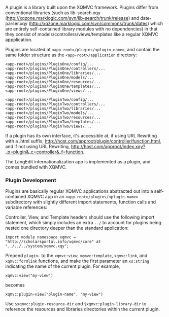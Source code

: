 A plugin is a library built upon the XQMVC framework.  Plugins differ from conventional libraries (such as lib-search.xqy (http://xqzone.marklogic.com/svn/lib-search/trunk/release) and date-parser.xqy (http://xqzone.marklogic.com/svn/commons/trunk/dates) which are entirely self-contained library modules with no dependencies) in that they consist of models/controllers/views/templates like a regular XQMVC appplication.

Plugins are located at `<app-root>/plugins/<plugin-name>`, and contain the same folder structure as the `<app-root>/application` directory:

```
<app-root>/plugins/PluginOne/config/...
<app-root>/plugins/PluginOne/controllers/...
<app-root>/plugins/PluginOne/libraries/...
<app-root>/plugins/PluginOne/models/...
<app-root>/plugins/PluginOne/resources/...
<app-root>/plugins/PluginOne/templates/...
<app-root>/plugins/PluginOne/views/...

<app-root>/plugins/PluginTwo/config/...
<app-root>/plugins/PluginTwo/controllers/...
<app-root>/plugins/PluginTwo/libraries/...
<app-root>/plugins/PluginTwo/models/...
<app-root>/plugins/PluginTwo/resources/...
<app-root>/plugins/PluginTwo/templates/...
<app-root>/plugins/PluginTwo/views/...
```

If a plugin has its own interface, it's accessible at, if using URL Rewriting with a .html suffix, http://host.com/approot/plugin/controller/function.html, and if not using URL Rewriting, http://host.com/approot/index.xqy?_p=plugin&_c=controller&_f=function.

The LangEdit internationalization app is implemented as a plugin, and comes bundled with XQMVC.

### Plugin Development ###

Plugins are basically regular XQMVC applications abstracted out into a self-contained XQMVC app in an `<app-root>/plugins/<plugin-name>` subdirectory with slightly different import statements, function calls and variable references:

Controller, View, and Template headers should use the following import statement, which simply includes an extra `../` to account for plugins being nested one directory deeper than the standard application:
```
import module namespace xqmvc = "http://scholarsportal.info/xqmvc/core" at "../../../system/xqmvc.xqy";
```

Prepend `plugin-` to the `xqmvc:view`, `xqmvc:template`, `xqmvc:link`, and `xqmvc:formlink` functions, and make the first parameter an `xs:string` indicating the name of the current plugin.  For example,
```
xqmvc:view("my-view")
```
becomes
```
xqmvc:plugin-view("plugin-name", "my-view")
```

Use `$xqmvc:plugin-resource-dir` and `$xqmvc:plugin-library-dir` to reference the resources and libraries directories within the current plugin.